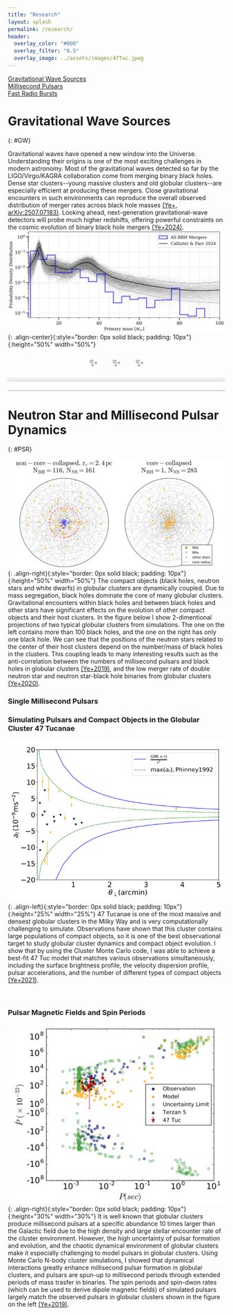 ```yaml
---
title: "Research"
layout: splash
permalink: /research/
header:
  overlay_color: "#000"
  overlay_filter: "0.5"
  overlay_image: ../assets/images/47Tuc.jpeg
---
```

<!--
Globular clusters are one of the densest and most dynamically active stellar systems in the Universe. They are groups of ~ 1 million stars bound together by gravity, constituting spherical systems a hundred thousand times more dense than a typical galaxy. Thanks to this dense environment which leads to frequent gravitational encounters between stars, globular clusters are very efficient in producing exotic objects such as millisecond pulsars, low-mass X-ray binaries and binary black hole mergers.
-->

[Gravitational Wave Sources](#GW)<br>
[Millisecond Pulsars](#PSR)<br>
[Fast Radio Bursts](#FRB)<br>


# Gravitational Wave Sources
{: #GW}
<!--![image-right](../assets/images/R_z.jpg){: .align-right}{:style="border: 0px solid black; padding: 10px"}{:height="30%" width="30%"}-->
Gravitational waves have opened a new window into the Universe. Understanding their origins is one of the most exciting challenges in modern astronomy. Most of the gravitational waves detected so far by the LIGO/Virgo/KAGRA collaboration come from merging binary black holes. Dense star clusters--young massive clusters and old globular clusters--are especially efficient at producing these mergers. Close gravitational encounters in such environments can reproduce the overall observed distribution of merger rates across black hole masses <a href="https://ui.adsabs.harvard.edu/abs/2025arXiv250707183Y/abstract">(Ye+, arXiv:2507.07183)</a>. Looking ahead, next-generation gravitational-wave detectors will probe much higher redshifts, offering powerful constraints on the cosmic evolution of binary black hole mergers <a href="https://ui.adsabs.harvard.edu/abs/2024ApJ...967...62Y/abstract">(Ye+2024)</a>.
![image-center](../assets/images/bh_mass_distr.jpg){: .align-center}{:style="border: 0px solid black; padding: 10px"}{:height="50%" width="50%"} 
<br>
<div style="text-align: center; font-size: 24px; margin: 20px 0;">
  ✨ &nbsp; &nbsp; ✨ &nbsp; &nbsp; ✨
</div>

<hr style="border: none; height: 5px; background-color: #f0f0f0; box-shadow: 0 2px 5px rgba(0,0,0,0.2);">

<div style="border-bottom: 2px solid #ccc; padding-top: 10px; margin-bottom: 20px;"></div>


# Neutron Star and Millisecond Pulsar Dynamics
{: #PSR}
<!--![image-right](../assets/images/nbh_nmsp.png){: .align-right}{:style="border: 0px solid black; padding: 10px"}{:height="30%" width="30%"}-->
![image-right](../assets/images/cc_noncc_2dproj.png){: .align-right}{:style="border: 0px solid black; padding: 10px"}{:height="50%" width="50%"}
The compact objects (black holes, neutron stars and white dwarfs) in globular clusters are dynamically coupled. Due to mass segregation, black holes dominate the core of many globular clusters. Gravitational encounters within black holes and between black holes and other stars have significant effects on the evolution of other compact objects and their host clusters. In the figure below I show 2-dimentional projections of two typical globular clusters from simulations. The one on the left contains more than 100 black holes, and the one on the right has only one black hole. We can see that the positions of the neutron stars related to the center of their host clusters depend on the number/mass of black holes in the clusters. This coupling leads to many interesting results such as the anti-correlation between the numbers of millisecond pulsars and black holes in globular clusters <a href="https://ui.adsabs.harvard.edu/abs/2019ApJ...877..122Y/abstract">(Ye+2019)</a>, and the low merger rate of double neutron star and neutron star-black hole binaries from globular clusters <a href="https://ui.adsabs.harvard.edu/abs/2020ApJ...888L..10Y/abstract">(Ye+2020)</a>.
<!--<img align="center" src="../assets/images/cc_noncc_2dproj.png" alt="" width="1000"/>-->
<!--<img align="left" src="../assets/images/merger_rate.png" alt="" width="400"/>-->
<!--
![image-right](../assets/images/merger_rate.png){: .align-right}{:style="border: 0px solid black; padding: 10px"}
-->

### Single Millisecond Pulsars

### Simulating Pulsars and Compact Objects in the Globular Cluster 47 Tucanae
![image-left](../assets/images/psr_al.png){: .align-left}{:style="border: 0px solid black; padding: 10px"}{:height="25%" width="25%"}
47 Tucanae is one of the most massive and densest globular clusters in the Milky Way and is very computationally challenging to simulate. Observations have shown that this cluster contains large populations of compact objects, so it is one of the best observational target to study globular cluster dynamics and compact object evolution. I show that by using the Cluster Monte Carlo code, I was able to achieve a best-fit 47 Tuc model that matches various observations simultaneously, including the surface brightness profile,  the velocity dispersion profile, pulsar accelerations, and the number of different types of compact objects <a href="https://ui.adsabs.harvard.edu/abs/2021arXiv211005495Y/abstract">(Ye+2021)</a>. 
<br/><br/><br/>
<!--&emsp;  (4 x &nbsp;)-->

### Pulsar Magnetic Fields and Spin Periods
![image-right](../assets/images/ppdot.png){: .align-right}{:style="border: 0px solid black; padding: 10px"}{:height="30%" width="30%"}
It is well known that globular clusters produce millisecond pulsars at a specific abundance 10 times larger than the Galactic field due to the high density and large stellar encounter rate of the cluster environment. However, the high uncertainty of pulsar formation and evolution, and the chaotic dynamical environment of globular clusters make it especially challenging to model pulsars in globular clusters. Using Monte Carlo N-body cluster simulations, I showed that dynamical interactions greatly enhance millisecond pulsar formation in globular clusters, and pulsars are spun-up to millisecond periods through extended periods of mass trasfer in binaries. The spin periods and spin-dwon rates (which can be used to derive dipole magnetic fields) of simulated pulsars largely match the observed pulsars in globular clusters shown in the figure on the left <a href="https://ui.adsabs.harvard.edu/abs/2019ApJ...877..122Y/abstract">(Ye+2019)</a>.  

<!--
47Tuc.jpeg           bio-photo.jpg        coffee.jpeg          merger_rate.png      ppdot.png
Ye_2019.jpg          cc_noncc_2dproj.png  gc_mass_rcrh.png     nbh_nmsp.png         psr_al.png
-->
